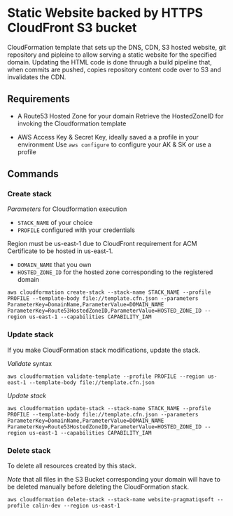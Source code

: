 # Static Website backed by HTTPS CloudFront S3 bucket

CloudFormation template that sets up the DNS, CDN, S3 hosted website, git repository and pipleine to allow serving a static website for the specified domain. 
Updating the HTML code is done thruugh a build pipeline that, when commits are pushed,  copies repository content code over to S3 and invalidates the CDN.

## Requirements

* A Route53 Hosted Zone for your domain
Retrieve the HostedZoneID for invoking the Cloudformation template

* AWS Access Key & Secret Key, ideally saved a a profile in your environment
Use `aws configure` to configure your AK & SK or use a profile

## Commands

### Create stack

*Parameters* for Cloudformation execution

* `STACK_NAME` of your choice
* `PROFILE` configured with your credentials

Region must be us-east-1 due to CloudFront requirement for ACM Certificate to be hosted in us-east-1.

* `DOMAIN_NAME` that you own
* `HOSTED_ZONE_ID` for the hosted zone corresponding to the registered domain

```
aws cloudformation create-stack --stack-name STACK_NAME --profile PROFILE --template-body file://template.cfn.json --parameters ParameterKey=DomainName,ParameterValue=DOMAIN_NAME ParameterKey=Route53HostedZoneID,ParameterValue=HOSTED_ZONE_ID --region us-east-1 --capabilities CAPABILITY_IAM
```

### Update stack

If you make CloudFormation stack modifications, update the stack.

*Validate* syntax
```
aws cloudformation validate-template --profile PROFILE --region us-east-1 --template-body file://template.cfn.json
```

*Update stack*
```
aws cloudformation update-stack --stack-name STACK_NAME --profile PROFILE --template-body file://template.cfn.json --parameters ParameterKey=DomainName,ParameterValue=DOMAIN_NAME ParameterKey=Route53HostedZoneID,ParameterValue=HOSTED_ZONE_ID --region us-east-1 --capabilities CAPABILITY_IAM
```

### Delete stack

To delete all resources created by this stack.

*Note* that all files in the S3 Bucket corresponding your domain will have to be deleted manually before deleting the CloudFormation stack.

```
aws cloudformation delete-stack --stack-name website-pragmatiqsoft --profile calin-dev --region us-east-1
```
